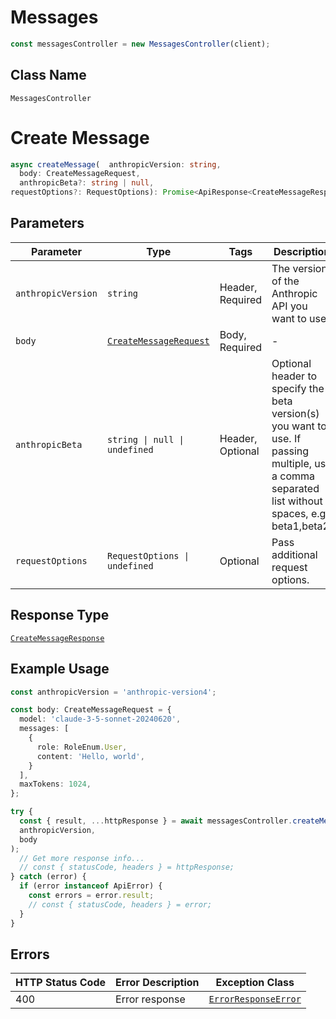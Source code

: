 # Messages

```ts
const messagesController = new MessagesController(client);
```

## Class Name

`MessagesController`


# Create Message

```ts
async createMessage(  anthropicVersion: string,
  body: CreateMessageRequest,
  anthropicBeta?: string | null,
requestOptions?: RequestOptions): Promise<ApiResponse<CreateMessageResponse>>
```

## Parameters

| Parameter | Type | Tags | Description |
|  --- | --- | --- | --- |
| `anthropicVersion` | `string` | Header, Required | The version of the Anthropic API you want to use. |
| `body` | [`CreateMessageRequest`](../../doc/models/create-message-request.md) | Body, Required | - |
| `anthropicBeta` | `string \| null \| undefined` | Header, Optional | Optional header to specify the beta version(s) you want to use. If passing multiple, use a comma separated list without spaces, e.g., beta1,beta2. |
| `requestOptions` | `RequestOptions \| undefined` | Optional | Pass additional request options. |

## Response Type

[`CreateMessageResponse`](../../doc/models/create-message-response.md)

## Example Usage

```ts
const anthropicVersion = 'anthropic-version4';

const body: CreateMessageRequest = {
  model: 'claude-3-5-sonnet-20240620',
  messages: [
    {
      role: RoleEnum.User,
      content: 'Hello, world',
    }
  ],
  maxTokens: 1024,
};

try {
  const { result, ...httpResponse } = await messagesController.createMessage(
  anthropicVersion,
  body
);
  // Get more response info...
  // const { statusCode, headers } = httpResponse;
} catch (error) {
  if (error instanceof ApiError) {
    const errors = error.result;
    // const { statusCode, headers } = error;
  }
}
```

## Errors

| HTTP Status Code | Error Description | Exception Class |
|  --- | --- | --- |
| 400 | Error response | [`ErrorResponseError`](../../doc/models/error-response-error.md) |

